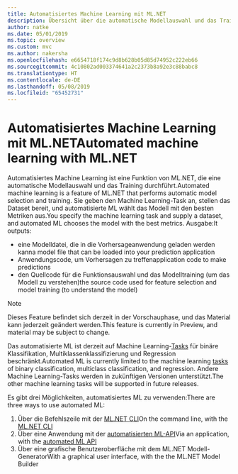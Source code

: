 ```yaml
---
title: Automatisiertes Machine Learning mit ML.NET
description: Übersicht über die automatische Modellauswahl und das Training
author: natke
ms.date: 05/01/2019
ms.topic: overview
ms.custom: mvc
ms.author: nakersha
ms.openlocfilehash: e6654718f174c9d8b628b05d85d74952c222eb66
ms.sourcegitcommit: 4c10802ad003374641a2c2373b8a92e3c88babc8
ms.translationtype: HT
ms.contentlocale: de-DE
ms.lasthandoff: 05/08/2019
ms.locfileid: "65452731"
---
```

# <a name="automated-machine-learning-with-mlnet"></a><span data-ttu-id="a2591-103">Automatisiertes Machine Learning mit ML.NET</span><span class="sxs-lookup"><span data-stu-id="a2591-103">Automated machine learning with ML.NET</span></span>

<span data-ttu-id="a2591-104">Automatisiertes Machine Learning ist eine Funktion von ML.NET, die eine automatische Modellauswahl und das Training durchführt.</span><span class="sxs-lookup"><span data-stu-id="a2591-104">Automated machine learning is a feature of ML.NET that performs automatic model selection and training.</span></span> <span data-ttu-id="a2591-105">Sie geben den Machine Learning-Task an, stellen das Dataset bereit, und automatisierte ML wählt das Modell mit den besten Metriken aus.</span><span class="sxs-lookup"><span data-stu-id="a2591-105">You specify the machine learning task and supply a dataset, and automated ML chooses the model with the best metrics.</span></span> <span data-ttu-id="a2591-106">Ausgabe:</span><span class="sxs-lookup"><span data-stu-id="a2591-106">It outputs:</span></span>
- <span data-ttu-id="a2591-107">eine Modelldatei, die in die Vorhersageanwendung geladen werden kann</span><span class="sxs-lookup"><span data-stu-id="a2591-107">a model file that can be loaded into your prediction application</span></span>
- <span data-ttu-id="a2591-108">Anwendungscode, um Vorhersagen zu treffen</span><span class="sxs-lookup"><span data-stu-id="a2591-108">application code to make predictions</span></span>
- <span data-ttu-id="a2591-109">den Quellcode für die Funktionsauswahl und das Modelltraining (um das Modell zu verstehen)</span><span class="sxs-lookup"><span data-stu-id="a2591-109">the source code used for feature selection and model training (to understand the model)</span></span>

> [!NOTE]
> <span data-ttu-id="a2591-110">Dieses Feature befindet sich derzeit in der Vorschauphase, und das Material kann jederzeit geändert werden.</span><span class="sxs-lookup"><span data-stu-id="a2591-110">This feature is currently in Preview, and material may be subject to change.</span></span> 

<span data-ttu-id="a2591-111">Das automatisierte ML ist derzeit auf Machine Learning-[Tasks](resources/tasks.md) für binäre Klassifikation, Multiklassenklassifizierung und Regression beschränkt.</span><span class="sxs-lookup"><span data-stu-id="a2591-111">Automated ML is currently limited to the machine learning [tasks](resources/tasks.md) of binary classification, multiclass classification, and regression.</span></span> <span data-ttu-id="a2591-112">Andere Machine Learning-Tasks werden in zukünftigen Versionen unterstützt.</span><span class="sxs-lookup"><span data-stu-id="a2591-112">The other machine learning tasks will be supported in future releases.</span></span>

<span data-ttu-id="a2591-113">Es gibt drei Möglichkeiten, automatisiertes ML zu verwenden:</span><span class="sxs-lookup"><span data-stu-id="a2591-113">There are three ways to use automated ML:</span></span>
1. <span data-ttu-id="a2591-114">Über die Befehlszeile mit der [ML.NET CLI](automate-training-with-cli.md)</span><span class="sxs-lookup"><span data-stu-id="a2591-114">On the command line, with the [ML.NET CLI](automate-training-with-cli.md)</span></span>
1. <span data-ttu-id="a2591-115">Über eine Anwendung mit der [automatisierten ML-API](how-to-guides/how-to-use-the-automl-api.md)</span><span class="sxs-lookup"><span data-stu-id="a2591-115">Via an application, with the [automated ML API](how-to-guides/how-to-use-the-automl-api.md)</span></span>
1. <span data-ttu-id="a2591-116">Über eine grafische Benutzeroberfläche mit dem ML.NET Modell-Generator</span><span class="sxs-lookup"><span data-stu-id="a2591-116">With a graphical user interface, with the the ML.NET Model Builder</span></span>
